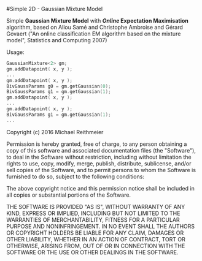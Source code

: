 #Simple 2D - Gaussian Mixture Model

Simple **Gaussian Mixture Model** with **_Online_ Expectation Maximisation** algorithm, based on Allou Samé and Christophe Ambroise and Gérard Govaert
("An online classification EM algorithm based on the mixture model", Statistics and Computing 2007)

Usage:
```C++
GaussianMixture<2> gm;
gm.addDatapoint( x, y );
...
gm.addDatapoint( x, y );
BivGaussParams g0 = gm.getGaussian(0);
BivGaussParams g1 = gm.getGaussian(1);
gm.addDatapoint( x, y );
...
gm.addDatapoint( x, y );
BivGaussParams g1 = gm.getGaussian(1);
...
```

Copyright (c) 2016 Michael Reithmeier

Permission is hereby granted, free of charge, to any person obtaining a copy of this software and associated documentation files (the "Software"), to deal in the Software without restriction, including without limitation the rights to use, copy, modify, merge, publish, distribute, sublicense, and/or sell copies of the Software, and to permit persons to whom the Software is furnished to do so, subject to the following conditions:

The above copyright notice and this permission notice shall be included in all copies or substantial portions of the Software.

THE SOFTWARE IS PROVIDED "AS IS", WITHOUT WARRANTY OF ANY KIND, EXPRESS OR IMPLIED, INCLUDING BUT NOT LIMITED TO THE WARRANTIES OF MERCHANTABILITY, FITNESS FOR A PARTICULAR PURPOSE AND NONINFRINGEMENT. IN NO EVENT SHALL THE AUTHORS OR COPYRIGHT HOLDERS BE LIABLE FOR ANY CLAIM, DAMAGES OR OTHER LIABILITY, WHETHER IN AN ACTION OF CONTRACT, TORT OR OTHERWISE, ARISING FROM, OUT OF OR IN CONNECTION WITH THE SOFTWARE OR THE USE OR OTHER DEALINGS IN THE SOFTWARE.



